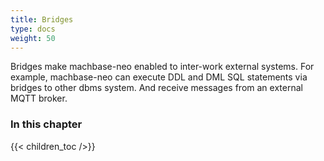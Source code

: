 ```yaml
---
title: Bridges
type: docs
weight: 50
---
```


Bridges make machbase-neo enabled to inter-work external systems.
For example, machbase-neo can execute DDL and DML SQL statements via bridges to other dbms system.
And receive messages from an external MQTT broker.

### In this chapter

{{< children_toc />}}
